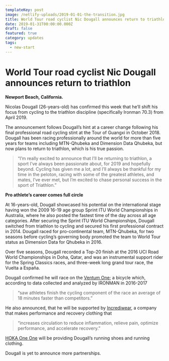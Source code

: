 ```yaml
---
templateKey: post
image: /netlify-uploads/2019-01-01-the-transition.jpg
title: World Tour road cyclist Nic Dougall announces return to triathlon
date: 2019-01-31T00:00:00.000Z
draft: false
featured: true
category: updates
tags:
  - new-start
---
```


# World Tour road cyclist Nic Dougall announces return to triathlon

**Newport Beach, California.**

Nicolas Dougall (26-years-old) has confirmed this week that he’ll shift his focus from cycling to the triathlon discipline (specifically Ironman 70.3) from April 2019.

The announcement follows Dougall’s hint at a career change following his final professional road cycling stint at the Tour of Guangxi in October 2018. Dougall has been racing professionally around the world for more than five years for teams including MTN-Qhubeka and Dimension Data Qhubeka, but now plans to return to triathlon, which is his true passion.

> “I’m really excited to announce that I’ll be returning to triathlon, a sport I’ve always been passionate about, for 2019 and hopefully beyond. Cycling has given me a lot, and I’ll always be thankful for my time in the peloton, racing with some of the greatest athletes, and mates, I’ve ever met, but I’m excited to chase personal success in the sport of Triathlon.”

**Pro athlete’s career comes full circle**

At 16-years-old, Dougall showcased his potential on the international stage having won the 2009 16-19 age group Sprint ITU World Championships in Australia, where he also posted the fastest time of the day across all age categories. After securing the Sprint ITU World Championships, Dougall switched from triathlon to cycling and secured his first professional contract in 2014. Dougall raced for pro-continental team, MTN-Qhubeka, for two seasons before cycling’s governing body promoted the team to World Tour status as Dimension Data for Qhubeka in 2016.

Over five seasons, Dougall recorded a Top-20 finish at the 2016 UCI Road World Championships in Doha, Qatar, and was an instrumental support rider for the Spring Classics races, and three-week long grand tour race, the Vuelta a España.

Dougall confirmed he will race on the [Ventum One](https://ventumracing.com/); a bicycle which, according to data collected and analyzed by IRONMAN in 2016-2017

> “saw athletes finish the cycling component of the race an average of 18 minutes faster than competitors.”

He also announced, that he will be supported by [Incrediwear](https://incrediwear.com), a company that makes performance and recovery clothing that

> “increases circulation to reduce inflammation, relieve pain, optimize performance, and accelerate recovery.”

[HOKA One One](https://www.hokaoneone.eu) will be providing Dougall’s running shoes and running clothing.

Dougall is yet to announce more partnerships.
